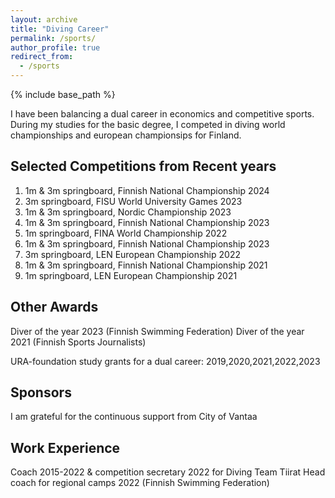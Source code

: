 ```yaml
---
layout: archive
title: "Diving Career"
permalink: /sports/
author_profile: true
redirect_from:
  - /sports
---
```


{% include base_path %}


I have been balancing a dual career in economics and competitive sports. During my studies for the basic degree, I competed in diving world championships and european championsips for Finland.

Selected Competitions from Recent years
----

1. 1m & 3m springboard, Finnish National Championship 2024
10. 3m springboard, FISU World University Games 2023
2. 1m & 3m springboard, Nordic Championship 2023
1. 1m & 3m springboard, Finnish National Championship 2023
39. 1m springboard, FINA World Championship 2022
1. 1m & 3m springboard, Finnish National Championship 2023
19. 3m springboard, LEN European Championship 2022
1. 1m & 3m springboard, Finnish National Championship 2021
20. 1m springboard, LEN European Championship 2021

Other Awards
---

Diver of the year 2023 (Finnish Swimming Federation)
Diver of the year 2021 (Finnish Sports Journalists)

URA-foundation study grants for a dual career: 2019,2020,2021,2022,2023

Sponsors
---

I am grateful for the continuous support from City of Vantaa


Work Experience
---
Coach 2015-2022 & competition secretary 2022 for Diving Team Tiirat
Head coach for regional camps 2022 (Finnish Swimming Federation)


